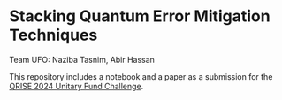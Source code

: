 # Stacking Quantum Error Mitigation Techniques

Team UFO: Naziba Tasnim, Abir Hassan

This repository includes a notebook and a paper as a submission for the [QRISE 2024 Unitary Fund Challenge](https://github.com/quantumcoalition/qrise2024-unitaryfund-challenge). 
